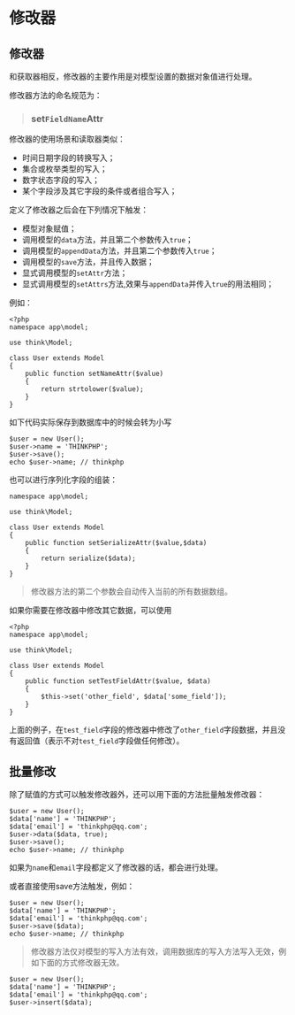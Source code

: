 # 修改器

## 修改器

和获取器相反，修改器的主要作用是对模型设置的数据对象值进行处理。

修改器方法的命名规范为：

> ### set`FieldName`Attr

修改器的使用场景和读取器类似：

- 时间日期字段的转换写入；
- 集合或枚举类型的写入；
- 数字状态字段的写入；
- 某个字段涉及其它字段的条件或者组合写入；

定义了修改器之后会在下列情况下触发：

- 模型对象赋值；
- 调用模型的`data`方法，并且第二个参数传入`true`；
- 调用模型的`appendData`方法，并且第二个参数传入`true`；
- 调用模型的`save`方法，并且传入数据；
- 显式调用模型的`setAttr`方法；
- 显式调用模型的`setAttrs`方法,效果与`appendData`并传入`true`的用法相同；

例如：

```
<?php
namespace app\model;

use think\Model;

class User extends Model 
{
    public function setNameAttr($value)
    {
        return strtolower($value);
    }
}
```

如下代码实际保存到数据库中的时候会转为小写

```
$user = new User();
$user->name = 'THINKPHP';
$user->save();
echo $user->name; // thinkphp
```

也可以进行序列化字段的组装：

```
namespace app\model;

use think\Model;

class User extends Model 
{
    public function setSerializeAttr($value,$data)
    {
        return serialize($data);
    }
}
```

> 修改器方法的第二个参数会自动传入当前的所有数据数组。

如果你需要在修改器中修改其它数据，可以使用

```
<?php
namespace app\model;

use think\Model;

class User extends Model 
{
    public function setTestFieldAttr($value, $data)
    {
        $this->set('other_field', $data['some_field']);
    }
}
```

上面的例子，在`test_field`字段的修改器中修改了`other_field`字段数据，并且没有返回值（表示不对`test_field`字段做任何修改）。

## 批量修改

除了赋值的方式可以触发修改器外，还可以用下面的方法批量触发修改器：

```
$user = new User();
$data['name'] = 'THINKPHP';
$data['email'] = 'thinkphp@qq.com';
$user->data($data, true);
$user->save();
echo $user->name; // thinkphp
```

如果为`name`和`email`字段都定义了修改器的话，都会进行处理。

或者直接使用save方法触发，例如：

```
$user = new User();
$data['name'] = 'THINKPHP';
$data['email'] = 'thinkphp@qq.com';
$user->save($data);
echo $user->name; // thinkphp
```

> 修改器方法仅对模型的写入方法有效，调用数据库的写入方法写入无效，例如下面的方式修改器无效。

```
$user = new User();
$data['name'] = 'THINKPHP';
$data['email'] = 'thinkphp@qq.com';
$user->insert($data);
```
